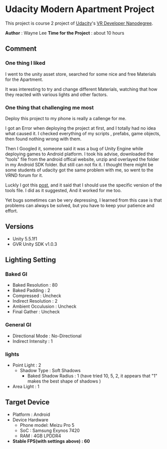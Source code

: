 # Udacity Modern Apartment Project

This project is course 2 project of [Udacity](https://www.udacity.com "Udacity - Be in demand")'s [VR Developer Nanodegree](https://www.udacity.com/course/vr-developer-nanodegree--nd017).

**Author** : Wayne Lee 
**Time for the Project** : about 10 hours

## Comment
### One thing I liked
I went to the unity asset store, searched for some nice and free Materials for the Apartment.

It was interesting to try and change different Materials, watching that how they reacted with various lights and other factors. 

### One thing that challenging me most
Deploy this project to my phone is really a callenge for me.

I got an Error when deploying the project at first, and I totally had no idea what caused it. I checked everything of my scripts , prefabs, game objects, then found nothing wrong with them.

Then I Googled it, someone said it was a bug of Unity Engine while deploying games to Android platform. I took his advise,  downloaded the "tools" file from the android offical website, unzip and overlayed the folder in my Android SDK folder. But still can not fix it. I thought there might be some students of udacity got the same problem with me, so went to the VRND forum for it.

Luckly I got this [post](https://discussions.udacity.com/t/help-unable-to-list-target-platforms-please-make-sure-the-adroid-sdk-path-is-correct-it-is/275627), and it said that I should use the specific version of the tools file.  I did as it suggested, And it worked for me too.

Yet bugs sometimes can be very depressing, I learned from this case is that problems can always be solved, but you have to keep your patience and effort.


## Versions
- Unity 5.5.1f1
- GVR Unity SDK v1.0.3

## Lighting Setting

### Baked GI
- Baked Resolution : 80 
- Baked Padding : 2
- Compressed : Uncheck
- Indirect Resolution : 2
- Ambient Occulusion : Uncheck
- Final Gather : Uncheck

### General GI
- Directional Mode : No-Directional
- Indirect Intensity : 1

### lights
- Point Light : 2
  - Shadow Type : Soft Shadows
    - Baked Shadow Radius : 1 (have tried 10, 5, 2, it appears that "1" makes the best shape of shadows )
- Area Light : 1

## Target Device
- Platform : Android
- Device Hardware
  - Phone model: Meizu Pro 5
  - SoC : Samsung Exynos 7420
  - RAM : 4GB LPDDR4
- **Stable FPS(with settings above) : 60**


